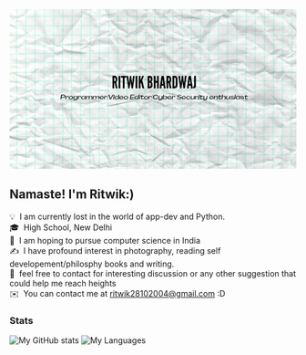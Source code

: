 ![RB BANNER](githuh.png)


<h2>Namaste! I'm Ritwik:) </h2>

<!-- ## 👋 &nbsp;Namaste! I'm Ritwik -->



💡   &nbsp;I am currently lost in the world of app-dev and Python.\
🎓  &nbsp;High School, New Delhi\
🌱  &nbsp;I am hoping to pursue computer science in India\
✍️  &nbsp;I have profound interest in photography, reading self developement/philosphy books and writing.\
💬  &nbsp;feel free to contact for interesting discussion or any other suggestion that could help me reach heights\
✉️  &nbsp;You can contact me at ritwik28102004@gmail.com :D

### Stats

![My GitHub stats](https://github-readme-stats.vercel.app/api?username=ritwik28bhardwaj&theme=gruvbox&show_icons=true&count_private=true)
![My Languages](https://github-readme-stats.vercel.app/api/top-langs/?username=ritwik28bhardwaj24&layout=compact&langs_count=8&theme=gruvbox)
